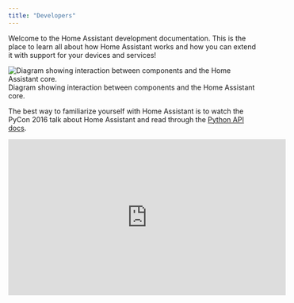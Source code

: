 ```yaml
---
title: "Developers"
---
```


Welcome to the Home Assistant development documentation. This is the place to learn all about how Home Assistant works and how you can extend it with support for your devices and services!

<p class='img'>
<img src='/images/architecture/component_interaction.png' alt='Diagram showing interaction between components and the Home Assistant core.'>
Diagram showing interaction between components and the Home Assistant core.
</p>

The best way to familiarize yourself with Home Assistant is to watch the PyCon 2016 talk about Home Assistant and read through the [Python API docs].

<div class='videoWrapper'>
<iframe width="560" height="315" src="https://www.youtube.com/embed/Cfasc9EgbMU" frameborder="0" allowfullscreen></iframe>
</div>

[Python API docs]: https://dev-docs.home-assistant.io
